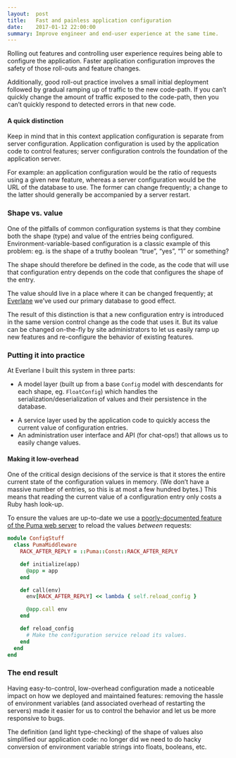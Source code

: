 ```yaml
---
layout:  post
title:   Fast and painless application configuration
date:    2017-01-12 22:00:00
summary: Improve engineer and end-user experience at the same time.
---
```


Rolling out features and controlling user experience requires being able to configure the application. Faster application configuration improves the safety of those roll-outs and feature changes.

Additionally, good roll-out practice involves a small initial deployment followed by gradual ramping up of traffic to the new code-path. If you can’t quickly change the amount of traffic exposed to the code-path, then you can’t quickly respond to detected errors in that new code.

#### A quick distinction

Keep in mind that in this context application configuration is separate from server configuration. Application configuration is used by the application code to control features; server configuration controls the foundation of the application server.

For example: an application configuration would be the ratio of requests using a given new feature, whereas a server configuration would be the URL of the database to use. The former can change frequently; a change to the latter should generally be accompanied by a server restart.

### Shape vs. value

One of the pitfalls of common configuration systems is that they combine both the shape (type) and value of the entries being configured. Environment-variable-based configuration is a classic example of this problem: eg. is the shape of a truthy boolean “true”, “yes”, “1” or something?

The shape should therefore be defined in the code, as the code that will use that configuration entry depends on the code that configures the shape of the entry.

The value should live in a place where it can be changed frequently; at [Everlane](https://www.everlane.com) we’ve used our primary database to good effect.

The result of this distinction is that a new configuration entry is introduced in the same version control change as the code that uses it. But its value can be changed on-the-fly by site administrators to let us easily ramp up new features and re-configure the behavior of existing features.

### Putting it into practice

At Everlane I built this system in three parts:

- A model layer (built up from a base `Config` model with descendants for each shape, eg. `FloatConfig`) which handles the serialization/deserialization of values and their persistence in the database.
* A service layer used by the application code to quickly access the current value of configuration entries.
* An administration user interface and API (for chat-ops!) that allows us to easily change values.

#### Making it low-overhead

One of the critical design decisions of the service is that it stores the entire current state of the configuration values in memory. (We don’t have a massive number of entries, so this is at most a few hundred bytes.) This means that reading the current value of a configuration entry only costs a Ruby hash look-up.

To ensure the values are up-to-date we use a [poorly-documented feature of the Puma web server](https://github.com/puma/puma/blob/f5f23aaac7aaccff1b6b138d93dd4b1755ebf1c2/lib/puma/server.rb#L571-L574) to reload the values *between* requests:

```rb
module ConfigStuff
  class PumaMiddleware
    RACK_AFTER_REPLY = ::Puma::Const::RACK_AFTER_REPLY

    def initialize(app)
      @app = app
    end

    def call(env)
      env[RACK_AFTER_REPLY] << lambda { self.reload_config }

      @app.call env
    end

    def reload_config
      # Make the configuration service reload its values.
    end
  end
end
```

### The end result

Having easy-to-control, low-overhead configuration made a noticeable impact on how we deployed and maintained features: removing the hassle of environment variables (and associated overhead of restarting the servers) made it easier for us to control the behavior and let us be more responsive to bugs.

The definition (and light type-checking) of the shape of values also simplified our application code: no longer did we need to do hacky conversion of environment variable strings into floats, booleans, etc.
